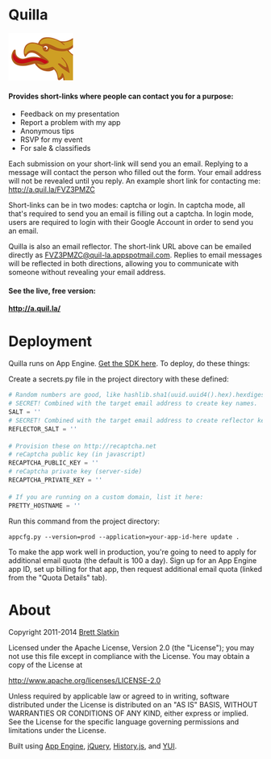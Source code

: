 # Quilla

![Logo](quilla.png)

#### Provides short-links where people can contact you for a purpose:

  - Feedback on my presentation
  - Report a problem with my app
  - Anonymous tips
  - RSVP for my event
  - For sale & classifieds

Each submission on your short-link will send you an email. Replying to a message will contact the person who filled out the form. Your email address will not be revealed until you reply. An example short link for contacting me: http://a.quil.la/FVZ3PMZC

Short-links can be in two modes: captcha or login. In captcha mode, all that's required to send you an email is filling out a captcha. In login mode, users are required to login with their Google Account in order to send you an email.

Quilla is also an email reflector. The short-link URL above can be emailed directly as FVZ3PMZC@quil-la.appspotmail.com. Replies to email messages will be reflected in both directions, allowing you to communicate with someone without revealing your email address.

#### See the live, free version:

**http://a.quil.la/**


# Deployment

Quilla runs on App Engine. [Get the SDK here](https://developers.google.com/appengine/downloads). To deploy, do these things:

Create a secrets.py file in the project directory with these defined:

```python
# Random numbers are good, like hashlib.sha1(uuid.uuid4().hex).hexdigest()
# SECRET! Combined with the target email address to create key names.
SALT = ''
# SECRET! Combined with the target email address to create reflector keys.
REFLECTOR_SALT = ''

# Provision these on http://recaptcha.net
# reCaptcha public key (in javascript)
RECAPTCHA_PUBLIC_KEY = ''
# reCaptcha private key (server-side)
RECAPTCHA_PRIVATE_KEY = ''

# If you are running on a custom domain, list it here:
PRETTY_HOSTNAME = ''
```

Run this command from the project directory:

```shell
appcfg.py --version=prod --application=your-app-id-here update .
```

To make the app work well in production, you're going to need to apply for additional email quota (the default is 100 a day). Sign up for an App Engine app ID, set up billing for that app, then request additional email quota (linked from the "Quota Details" tab).


# About

Copyright 2011-2014 [Brett Slatkin](http://www.onebigfluke.com)

Licensed under the Apache License, Version 2.0 (the "License"); you may not use this file except in compliance with the License. You may obtain a copy of the License at

http://www.apache.org/licenses/LICENSE-2.0

Unless required by applicable law or agreed to in writing, software distributed under the License is distributed on an "AS IS" BASIS, WITHOUT WARRANTIES OR CONDITIONS OF ANY KIND, either express or implied. See the License for the specific language governing permissions and limitations under the License.


Built using [App Engine](https://developers.google.com/appengine/), [jQuery](http://jquery.com/), [History.js](https://github.com/browserstate/history.js), and [YUI](http://yuilibrary.com/).
